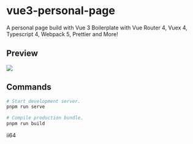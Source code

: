 # vue3-personal-page

A personal page build with Vue 3 Boilerplate with Vue Router 4, Vuex 4, Typescript 4, Webpack 5, Prettier and More!

## Preview
![](preview.png)


## Commands

```bash
# Start development server.
pnpm run serve

# Compile production bundle.
pnpm run build
```

ii64